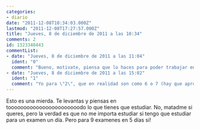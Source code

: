 ```yaml
---
categories:
- diario
date: "2011-12-08T10:34:03.000Z"
lastmod: "2011-12-08T17:27:57.000Z"
title: "Jueves, 8 de diciembre de 2011 a las 10:34"
comments: 2
id: 1323340443
commentList:
- date: "Jueves, 8 de diciembre de 2011 a las 11:04"
  ident: "0"
  comment: "Bueno, motivate, piensa que lo haces para poder trabajar en los que te gusta. Poder, puedes."
- date: "Jueves, 8 de diciembre de 2011 a las 15:02"
  ident: "1"
  comment: "Yo para \"2\", que en realidad son como 6 o 7 (hay que aprobar todas las partes). Y a más de 300 páginas por examen :( Bueno, y el práctico."
---
```


Esto es una mierda. Te levantas y piensas en tooooooooooooooooooooooodo lo que tienes que estudiar. No, matadme si queres, pero la verdad es que no me importa estudiar si tengo que estudiar para un examen un día. Pero para 9 examenes en 5 días si!